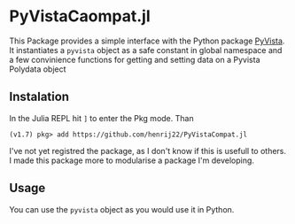 # PyVistaCaompat.jl

This Package provides a simple interface with the Python package [PyVista](https://www.pyvista.org/). 
It instantiates a `pyvista` object as a safe constant in global namespace and a few convinience functions for getting and setting data on a Pyvista Polydata object

## Instalation
In the Julia REPL hit `]` to enter the Pkg mode. Than
```julia-repl
(v1.7) pkg> add https://github.com/henrij22/PyVistaCompat.jl
```
I've not yet registred the package, as I don't know if this is usefull to others. I made this package more to modularise a package I'm developing.

## Usage
You can use the `pyvista` object as you would use it in Python. 
